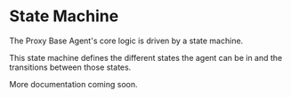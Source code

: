 # State Machine

The Proxy Base Agent's core logic is driven by a state machine.

This state machine defines the different states the agent can be in and the transitions between those states.

More documentation coming soon.
